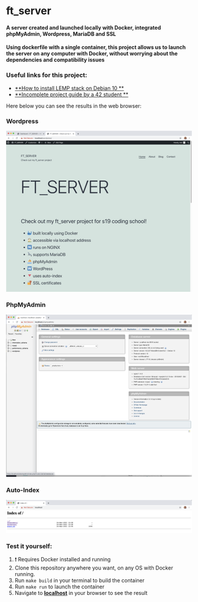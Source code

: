 # ft_server
#### A server created and launched locally with Docker, integrated phpMyAdmin, Wordpress, MariaDB and SSL

#### Using dockerfile with a single container, this project allows us to launch the server on any computer with Docker, without worrying about the dependencies and compatibility issues

### Useful links for this project:
- [**How to install LEMP stack on Debian 10 **](https://www.digitalocean.com/community/tutorials/how-to-install-linux-nginx-mariadb-php-lemp-stack-on-debian-10)
- [**Incomplete project guide by a 42 student **](https://forhjy.medium.com/how-to-install-lemp-wordpress-on-debian-buster-by-using-dockerfile-1-75ddf3ede861)

Here below you can see the results in the web browser:
### Wordpress
![](srcs/images/wordpress.png)

### PhpMyAdmin
![](srcs/images/phpMyAdmin.png)

### Auto-Index
![](srcs/images/index.png)

### Test it yourself:
1) ❗ Requires Docker installed and running
2) Clone this repository anywhere you want, on any OS with Docker running.
3) Run `make build` in your terminal to build the container
4) Run `make run` to launch the container
5) Navigate to [**localhost**](https://localhost) in your browser to see the result
